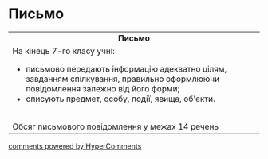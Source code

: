 <div id="hypercomments_widget" class="js-hypercomments-widget invisible"></div>

# Письмо

<table>
  <tr>
    <td align="center"><b>Письмо</b></td>
  </tr>
<td style="vertical-align:top !important;">
На кінець 7-го класу учні:
<ul>
<li>письмово передають інформацію адекватно цілям, завданням спілкування, правильно оформлюючи повідомлення залежно від його форми;</li>
<li>описують предмет, особу, події, явища, об'єкти.</li>
</ul>
<br>
Обсяг письмового повідомлення у межах 14 речень
</td>
</table>

<div class="js-hypercomments-container">
    <a href="http://hypercomments.com" class="hc-link" title="comments widget">comments powered by HyperComments</a>
</div>